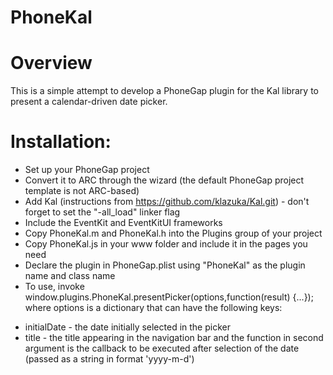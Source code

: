 PhoneKal
========

# Overview
This is a simple attempt to develop a PhoneGap plugin for the Kal library to present a calendar-driven date picker.

# Installation:
* Set up your PhoneGap project
* Convert it to ARC through the wizard (the default PhoneGap project template is not ARC-based)
* Add Kal (instructions from https://github.com/klazuka/Kal.git) - don't forget to set the "-all_load" linker flag
* Include the EventKit and EventKitUI frameworks
* Copy PhoneKal.m and PhoneKal.h into the Plugins group of your project
* Copy PhoneKal.js in your www folder and include it in the pages you need
* Declare the plugin in PhoneGap.plist using "PhoneKal" as the plugin name and class name 
* To use, invoke
	window.plugins.PhoneKal.presentPicker(options,function(result) {...});
where options is a dictionary that can have the following keys:
- initialDate - the date initially selected in the picker
- title - the title appearing in the navigation bar
and the function in second argument is the callback to be executed after selection of the date (passed as a string in format 'yyyy-m-d')

